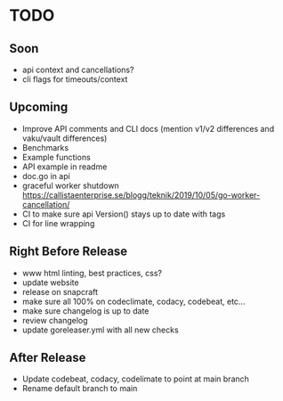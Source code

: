 # TODO

## Soon

- api context and cancellations?
- cli flags for timeouts/context

## Upcoming

- Improve API comments and CLI docs (mention v1/v2 differences and vaku/vault differences)
- Benchmarks
- Example functions
- API example in readme
- doc.go in api
- graceful worker shutdown <https://callistaenterprise.se/blogg/teknik/2019/10/05/go-worker-cancellation/>
- CI to make sure api Version() stays up to date with tags
- CI for line wrapping

## Right Before Release

- www html linting, best practices, css?
- update website
- release on snapcraft
- make sure all 100% on codeclimate, codacy, codebeat, etc...
- make sure changelog is up to date
- review changelog
- update goreleaser.yml with all new checks

## After Release

- Update codebeat, codacy, codelimate to point at main branch
- Rename default branch to main
